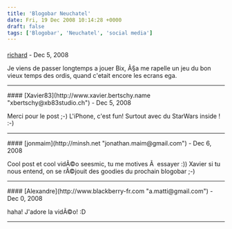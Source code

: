 ```yaml
---
title: 'Blogobar Neuchatel'
date: Fri, 19 Dec 2008 10:14:28 +0000
draft: false
tags: ['Blogobar', 'Neuchatel', 'social media']
---
```



#### 
[richard](http://www.main-vision.com/richard "richard@main-vision.com") - <time datetime="2008-12-19 15:03:39">Dec 5, 2008</time>

Je viens de passer longtemps a jouer Bix, Ã§a me rapelle un jeu du bon vieux temps des ordis, quand c'etait encore les ecrans ega.
<hr />
#### 
[Xavier83](http://www.xavier.bertschy.name "xbertschy@xb83studio.ch") - <time datetime="2008-12-19 13:38:13">Dec 5, 2008</time>

Merci pour le post ;-) L'iPhone, c'est fun! Surtout avec du StarWars inside ! :-)
<hr />
#### 
[jonmaim](http://minsh.net "jonathan.maim@gmail.com") - <time datetime="2008-12-20 13:05:09">Dec 6, 2008</time>

Cool post et cool vidÃ©o seesmic, tu me motives Ã  essayer :)) Xavier si tu nous entend, on se rÃ©jouit des goodies du prochain blogobar ;-)
<hr />
#### 
[Alexandre](http://www.blackberry-fr.com "a.matti@gmail.com") - <time datetime="2008-12-28 09:58:38">Dec 0, 2008</time>

haha! J'adore la vidÃ©o! :D
<hr />
